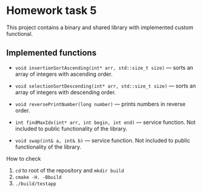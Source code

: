 # Homework task 5

This project contains a binary and shared library with implemented custom functional.

## Implemented functions

- `void insertionSortAscending(int* arr, std::size_t size)` — sorts an array of integers with ascending order.
- `void selectionSortDescending(int* arr, std::size_t size)` — sorts an array of integers with descending order.
- `void reversePrintNumber(long number)` — prints numbers in reverse order.

- `int findMaxIdx(int* arr, int begin, int end)` — service function. Not included to public functionality of the library.
- `void swap(int& a, int& b)` — service function. Not included to public functionality of the library.

How to check
1. `cd` to root of the repository and `mkdir build`
2. `cmake -H. -Bbuild`
3. `./build/testapp`
